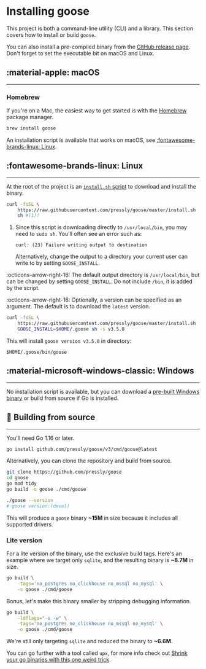 # Installing goose

This project is both a command-line utility (CLI) and a library. This section covers how to install
or build `goose`.

You can also install a pre-compiled binary from the
[GitHub release page](https://github.com/pressly/goose/releases). Don't forget to set the executable
bit on macOS and Linux.

## :material-apple: macOS

---

### Homebrew

If you're on a Mac, the easiest way to get started is with the [Homebrew](https://brew.sh) package
manager.

```sh
brew install goose
```

An installation script is available that works on macOS, see
[:fontawesome-brands-linux: Linux](#linux).

## :fontawesome-brands-linux: Linux

---

At the root of the project is an
[`install.sh` script](https://github.com/pressly/goose/blob/master/install.sh) to download and
install the binary.

```sh
curl -fsSL \
    https://raw.githubusercontent.com/pressly/goose/master/install.sh |\
    sh #(1)!
```

1.  Since this script is downloading directly to `/usr/local/bin`, you may need to `sudo sh`. You'll
    often see an error such as:

    `curl: (23) Failure writing output to destination`

    Alternatively, change the output to a directory your current user can write to by setting
    `GOOSE_INSTALL`.

:octicons-arrow-right-16: The default output directory is `/usr/local/bin`, but can be changed by
setting `GOOSE_INSTALL`. Do not include `/bin`, it is added by the script.

:octicons-arrow-right-16: Optionally, a version can be specified as an argument. The default is to
download the `latest` version.

```sh
curl -fsSL \
    https://raw.githubusercontent.com/pressly/goose/master/install.sh |\
    GOOSE_INSTALL=$HOME/.goose sh -s v3.5.0
```

This will install `goose version v3.5.0` in directory:

    $HOME/.goose/bin/goose

## :material-microsoft-windows-classic: Windows

---

No installation script is available, but you can download a
[pre-built Windows binary](https://github.com/pressly/goose/releases) or build from source if Go is
installed.

## :toolbox: Building from source

---

You'll need Go 1.16 or later.

```sh
go install github.com/pressly/goose/v3/cmd/goose@latest
```

Alternatively, you can clone the repository and build from source.

```sh
git clone https://github.com/pressly/goose
cd goose
go mod tidy
go build -o goose ./cmd/goose

./goose --version
# goose version:(devel)
```

This will produce a `goose` binary **~15M** in size because it includes all supported drivers.

### Lite version

For a lite version of the binary, use the exclusive build tags. Here's an example where we target
only `sqlite`, and the resulting binary is **~8.7M** in size.

```sh
go build \
    -tags='no_postgres no_clickhouse no_mssql no_mysql' \
    -o goose ./cmd/goose
```

Bonus, let's make this binary smaller by stripping debugging information.

```sh
go build \
    -ldflags="-s -w" \
    -tags='no_postgres no_clickhouse no_mssql no_mysql' \
    -o goose ./cmd/goose
```

We're still only targeting `sqlite` and reduced the binary to **~6.6M**.

You can go further with a tool called `upx`, for more info check out
[Shrink your go binaries with this one weird trick](https://words.filippo.io/shrink-your-go-binaries-with-this-one-weird-trick/).

